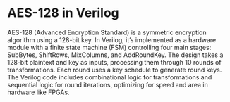 # AES-128 in Verilog

AES-128 (Advanced Encryption Standard) is a symmetric encryption algorithm using a 128-bit key. In Verilog, it’s implemented as a hardware module with a finite state machine (FSM) controlling four main stages: SubBytes, ShiftRows, MixColumns, and AddRoundKey. The design takes a 128-bit plaintext and key as inputs, processing them through 10 rounds of transformations. Each round uses a key schedule to generate round keys. The Verilog code includes combinational logic for transformations and sequential logic for round iterations, optimizing for speed and area in hardware like FPGAs.

